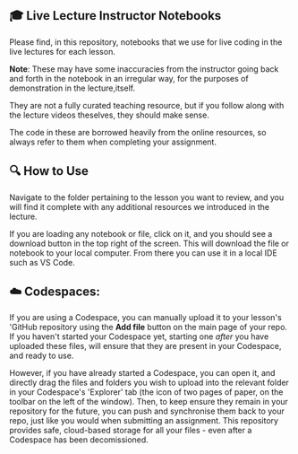 ## 🎓  **Live Lecture Instructor Notebooks**

Please find, in this repository, notebooks that we use for live coding in the live lectures for each lesson.

**Note**: These may have some inaccuracies from the instructor going back and forth in the notebook in an irregular way, for the purposes of demonstration in the lecture,itself. 

They are not a fully curated teaching resource, but if you follow along with the lecture videos theselves, they should make sense. 

The code in these are borrowed heavily from the online resources, so always refer to them when completing your assignment.

## 🔍 **How to Use**

Navigate to the folder pertaining to the lesson you want to review, and you will find it complete with any additional resources we introduced in the lecture. 

If you are loading any notebook or file, click on it, and you should see a download button in the top right of the screen. This will download the file or notebook to your local computer. From there you can use it in a local IDE such as VS Code. 

## ☁️ **Codespaces:**

If you are using a Codespace, you can manually upload it to your lesson's 'GitHub repository using the **Add file** button on the main page of your repo. If you haven't started your Codespace yet, starting one *after* you have uploaded these files, will ensure that they are present in your Codespace, and ready to use.

However, if you have already started a Codespace, you can open it, and directly drag the files and folders you wish to upload into the relevant folder in your Codespace's 'Explorer' tab (the icon of two pages of paper, on the toolbar on the left of the window). Then, to keep ensure they remain in your repository for the future, you can push and synchronise them back to your repo, just like you would when submitting an assignment. This repository provides safe, cloud-based storage for all your files - even after a Codespace has been decomissioned.  
